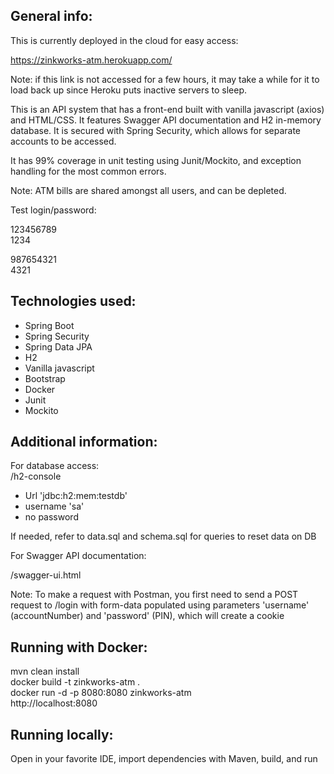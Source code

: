 ## General info:

This is currently deployed in the cloud for easy access:

https://zinkworks-atm.herokuapp.com/

Note: if this link is not accessed for a few hours, it may take a while for it to load back up since Heroku
puts inactive servers to sleep.

This is an API system that has a front-end built with vanilla javascript (axios) and HTML/CSS.
It features Swagger API documentation and H2 in-memory database. It is secured with Spring Security,
which allows for separate accounts to be accessed.

It has 99% coverage in unit testing using Junit/Mockito, and exception handling for the most common errors.

Note: ATM bills are shared amongst all users, and can be depleted.

Test login/password:

123456789 \
1234

987654321 \
4321

## Technologies used:

* Spring Boot
* Spring Security
* Spring Data JPA
* H2
* Vanilla javascript
* Bootstrap
* Docker
* Junit
* Mockito

## Additional information:

For database access: \
/h2-console
* Url 'jdbc:h2:mem:testdb'
* username 'sa'
* no password

If needed, refer to data.sql and schema.sql for queries to reset data on DB

For Swagger API documentation:

/swagger-ui.html

Note: To make a request with Postman, you first need to send a POST request to /login with
form-data populated using parameters 'username' (accountNumber) and 'password' (PIN), which will create a cookie

## Running with Docker:

mvn clean install \
docker build -t zinkworks-atm . \
docker run -d -p 8080:8080 zinkworks-atm \
http://localhost:8080

## Running locally:

Open in your favorite IDE, import dependencies with Maven, build, and run